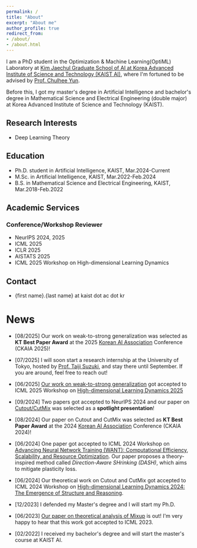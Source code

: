 ```yaml
---
permalink: /
title: "About"
excerpt: "About me"
author_profile: true
redirect_from: 
- /about/
- /about.html
---
```


I am a PhD student in the Optimization & Machine Learning(OptiML) Laboratory at [Kim Jaechul Graduate School of AI at Korea Advanced Institute of Science and Technology (KAIST AI)](https://gsai.kaist.ac.kr), where I'm fortuned to be advised by [Prof. Chulhee Yun](https://chulheeyun.github.io/). 

Before this, I got my master's degree in Artificial Intelligence and bachelor's degree in Mathematical Science and Electrical Engineering (double major) at Korea Advanced Institute of Science and Technology (KAIST).

## Research Interests
- Deep Learning Theory

## Education
- Ph.D. student in Artificial Intelligence, KAIST, Mar.2024-Current
- M.Sc. in Artificial Intelligence, KAIST, Mar.2022-Feb.2024
- B.S. in Mathematical Science and Electrical Engineering, KAIST, Mar.2018-Feb.2022

## Academic Services
### Conference/Workshop Reviewer
- NeurIPS 2024, 2025
- ICML 2025
- ICLR 2025
- AISTATS 2025
- ICML 2025 Workshop on High-dimensional Learning Dynamics

## Contact
- {first name}.{last name} at kaist dot ac dot kr

# News
* [08/2025] Our work on weak-to-strong generalization was selected as **KT Best Paper Award**  at the 2025 <a href="http://aiassociation.kr" target="_blank">Korean AI Association</a> Conference (CKAIA 2025)!

* [07/2025] I will soon start a research internship at the University of Tokyo, hosted by [Prof. Taiji Suzuki](https://ibis.t.u-tokyo.ac.jp/suzuki/), and stay there until September. If you are around, feel free to reach out!
* [06/2025] [Our work on weak-to-strong generalization](https://openreview.net/forum?id=llHl4XN0yV) got accepted to ICML 2025 Workshop on [High-dimensional Learning Dynamics 2025](https://sites.google.com/view/hidimlearning/home)
* [09/2024] Two papers got accepted to NeurIPS 2024 and our paper on [Cutout/CutMix](https://arxiv.org/abs/2410.23672) was selected as a **spotlight presentation**! 
* [08/2024] Our paper on Cutout and CutMix was selected as **KT Best Paper Award** at the 2024 <a href="http://aiassociation.kr" target="_blank">Korean AI Association</a> Conference (CKAIA 2024)!

* [06/2024] One paper got accepted to ICML 2024 Workshop on [Advancing Neural Network Training (WANT): Computational Efficiency, Scalability, and Resource Optimization](https://want-ai-hpc.github.io/icml2024/about/). Our paper proposes a theory-inspired method called *Direction-Aware SHrinking (DASH)*, which aims to mitigate plasticity loss.

* [06/2024] Our theoretical work on Cutout and CutMix got accepted to ICML 2024 Workshop on [High-dimensional Learning Dynamics 2024: The Emergence of Structure and Reasoning](https://sites.google.com/view/hidimlearning/home).

* [12/2023] I defended my Master's degree and I will start my Ph.D.

* [06/2023] [Our paper on theoretical analysis of Mixup](https://arxiv.org/abs/2306.00267) is out! I'm very happy to hear that this work got accepted to ICML 2023.

* [02/2022] I received my bachelor's degree and will start the master's course at KAIST AI.
